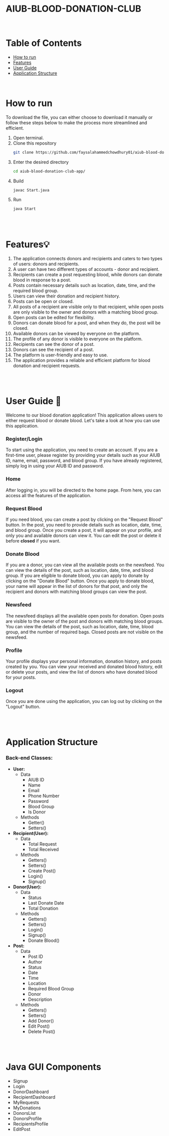 # AIUB-BLOOD-DONATION-CLUB

<br>

# Table of Contents

- [How to run](#how-to-run)
- [Features](#features)
- [User Guide](#user-guide)
- [Application Structure](#application-structure)


<br>

# How to run
To download the file, you can either choose to download it manually or follow these steps below to make the process more streamlined and efficient.

1. Open terminal.
2. Clone this repository
   ```sh
   git clone https://github.com/faysalahammedchowdhury01/aiub-blood-donation-club-app.git
   ```
3. Enter the desired directory 
   ```sh
   cd aiub-blood-donation-club-app/
   ```
4. Build  
   ```sh
   javac Start.java
   ```
5. Run  
   ```sh
   java Start
   ```


<br>
<br>

# Features💡

1. The application connects donors and recipients and caters to two types of users: donors and recipients.
2. A user can have two different types of accounts - donor and recipient.
3. Recipients can create a post requesting blood, while donors can donate blood in response to a post.
4. Posts contain necessary details such as location, date, time, and the required blood group.
5. Users can view their donation and recipient history.
6. Posts can be open or closed.
7. All posts of a recipient are visible only to that recipient, while open posts are only visible to the owner and donors with a matching blood group.
8. Open posts can be edited for flexibility.
9. Donors can donate blood for a post, and when they do, the post will be closed.
10. Available donors can be viewed by everyone on the platform.
11. The profile of any donor is visible to everyone on the platform.
12. Recipients can see the donor of a post.
13. Donors can see the recipient of a post.
14. The platform is user-friendly and easy to use.
15. The application provides a reliable and efficient platform for blood donation and recipient requests.

<br>
<br>

# **User Guide** 📄

Welcome to our blood donation application! This application allows users to either request blood or donate blood. Let's take a look at how you can use this application.

### **Register/Login**

To start using the application, you need to create an account. If you are a first-time user, please register by providing your details such as your AIUB ID, name, email, password, and blood group. If you have already registered, simply log in using your AIUB ID and password.

### **Home**

After logging in, you will be directed to the home page. From here, you can access all the features of the application.

### **Request Blood**

If you need blood, you can create a post by clicking on the "Request Blood" button. In the post, you need to provide details such as location, date, time, and blood group. Once you create a post, it will appear on your profile, and only you and available donors can view it. You can edit the post or delete it before **closed** if you want.

### **Donate Blood**

If you are a donor, you can view all the available posts on the newsfeed. You can view the details of the post, such as location, date, time, and blood group. If you are eligible to donate blood, you can apply to donate by clicking on the "Donate Blood" button. Once you apply to donate blood, your name will appear in the list of donors for that post, and only the recipient and donors with matching blood groups can view the post.

### **Newsfeed**

The newsfeed displays all the available open posts for donation. Open posts are visible to the owner of the post and donors with matching blood groups. You can view the details of the post, such as location, date, time, blood group, and the number of required bags. Closed posts are not visible on the newsfeed.

### **Profile**

Your profile displays your personal information, donation history, and posts created by you. You can view your received and donated blood history, edit or delete your posts, and view the list of donors who have donated blood for your posts.

### **Logout**

Once you are done using the application, you can log out by clicking on the "Logout" button.

<br>
<br>

# Application Structure

### Back-end **Classes:**

- **User:**
    - Data
        - AIUB ID
        - Name
        - Email
        - Phone Number
        - Password
        - Blood Group
        - Is Donor
    - Methods
        - Getter()
        - Setters()
- **Recipient(User):**
    - Data
        - Total Request
        - Total Received
    - Methods
        - Getters()
        - Setters()
        - Create Post()
        - Login()
        - Signup()
- **Donor(User):**
    - Data
        - Status
        - Last Donate Date
        - Total Donation
    - Methods
        - Getters()
        - Setters()
        - Login()
        - Signup()
        - Donate Blood()
- **Post:**
    - Data
        - Post ID
        - Author
        - Status
        - Date
        - Time
        - Location
        - Required Blood Group
        - Donor
        - Description
    - Methods
        - Getters()
        - Setters()
        - Add Donor()
        - Edit Post()
        - Delete Post()
        
<br>
<br>

# Java GUI Components

- Signup
- Login
- DonorDashboard
- RecipientDashboard
- MyRequests
- MyDonations
- DonorsList
- DonorsProfile
- RecipientsProfile
- EditPost
